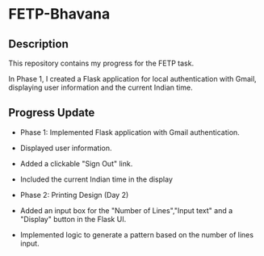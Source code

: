 # FETP-Bhavana
## Description 
This repository contains my progress for the FETP task.

In Phase 1, I created a Flask application for local authentication with Gmail, displaying user information and the current Indian time.

## Progress Update
  - Phase 1: Implemented Flask application with Gmail authentication.
  - Displayed user information.
  - Added a clickable "Sign Out" link.
  - Included the current Indian time in the display

  - Phase 2: Printing Design (Day 2)
  - Added an input box for the "Number of Lines","Input text" and a "Display" button in the Flask UI.
  - Implemented logic to generate a pattern based on the number of lines input.
 
